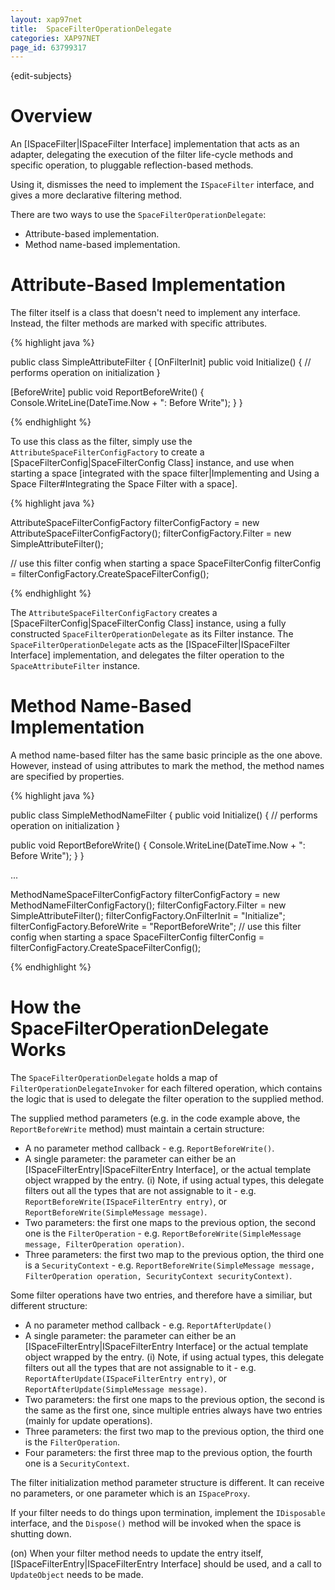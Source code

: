 ```yaml
---
layout: xap97net
title:  SpaceFilterOperationDelegate
categories: XAP97NET
page_id: 63799317
---
```


{edit-subjects}

# Overview

An [ISpaceFilter|ISpaceFilter Interface] implementation that acts as an adapter, delegating the execution of the filter life-cycle methods and specific operation, to pluggable reflection-based methods.

Using it, dismisses the need to implement the `ISpaceFilter` interface, and gives a more declarative filtering method.

There are two ways to use the `SpaceFilterOperationDelegate`:
- Attribute-based implementation.
- Method name-based implementation.

# Attribute-Based Implementation

The filter itself is a class that doesn't need to implement any interface. Instead, the filter methods are marked with specific attributes.


{% highlight java %}

public class SimpleAttributeFilter
{
  [OnFilterInit]
  public void Initialize()
  {
    // performs operation on initialization
  }

  [BeforeWrite]
  public void ReportBeforeWrite()
  {
    Console.WriteLine(DateTime.Now + ": Before Write");
  }
}

{% endhighlight %}


To use this class as the filter, simply use the `AttributeSpaceFilterConfigFactory` to create a [SpaceFilterConfig|SpaceFilterConfig Class] instance, and use when starting a space [integrated with the space filter|Implementing and Using a Space Filter#Integrating the Space Filter with a space].


{% highlight java %}

AttributeSpaceFilterConfigFactory filterConfigFactory = new AttributeSpaceFilterConfigFactory();
filterConfigFactory.Filter = new SimpleAttributeFilter();

// use this filter config when starting a space
SpaceFilterConfig filterConfig = filterConfigFactory.CreateSpaceFilterConfig();

{% endhighlight %}


The `AttributeSpaceFilterConfigFactory` creates a [SpaceFilterConfig|SpaceFilterConfig Class] instance, using a fully constructed `SpaceFilterOperationDelegate` as its Filter instance. The `SpaceFilterOperationDelegate` acts as the [ISpaceFilter|ISpaceFilter Interface] implementation, and delegates the filter operation to the `SpaceAttributeFilter` instance.

# Method Name-Based Implementation

A method name-based filter has the same basic principle as the one above. However, instead of using attributes to mark the method, the method names are specified by properties.


{% highlight java %}

public class SimpleMethodNameFilter
{
  public void Initialize()
  {
    // performs operation on initialization
  }

  public void ReportBeforeWrite()
  {
    Console.WriteLine(DateTime.Now + ": Before Write");
  }
}

...

MethodNameSpaceFilterConfigFactory filterConfigFactory = new MethodNameFilterConfigFactory();
filterConfigFactory.Filter = new SimpleAttributeFilter();
filterConfigFactory.OnFilterInit = "Initialize";
filterConfigFactory.BeforeWrite = "ReportBeforeWrite";
// use this filter config when starting a space
SpaceFilterConfig filterConfig = filterConfigFactory.CreateSpaceFilterConfig();

{% endhighlight %}


# How the SpaceFilterOperationDelegate Works

The `SpaceFilterOperationDelegate` holds a map of `FilterOperationDelegateInvoker` for each filtered operation, which contains the logic that is used to delegate the filter operation to the supplied method.

The supplied method parameters (e.g. in the code example above, the `ReportBeforeWrite` method) must maintain a certain structure:

- A no parameter method callback - e.g. `ReportBeforeWrite()`.
- A single parameter: the parameter can either be an [ISpaceFilterEntry|ISpaceFilterEntry Interface], or the actual template object wrapped by the entry.
(i) Note, if using actual types, this delegate filters out all the types that are not assignable to it - e.g. `ReportBeforeWrite(ISpaceFilterEntry entry)`, or `ReportBeforeWrite(SimpleMessage message)`.
- Two parameters: the first one maps to the previous option, the second one is the `FilterOperation` - e.g. `ReportBeforeWrite(SimpleMessage message, FilterOperation operation)`.
- Three parameters: the first two map to the previous option, the third one is a `SecurityContext` - e.g.  `ReportBeforeWrite(SimpleMessage message, FilterOperation operation, SecurityContext securityContext)`.

Some filter operations have two entries, and therefore have a similiar, but different structure:

- A no parameter method callback - e.g. `ReportAfterUpdate()`
- A single parameter: the parameter can either be an [ISpaceFilterEntry|ISpaceFilterEntry Interface] or the actual template object wrapped by the entry.
(i) Note, if using actual types, this delegate filters out all the types that are not assignable to it - e.g. `ReportAfterUpdate(ISpaceFilterEntry entry)`, or `ReportAfterUpdate(SimpleMessage message)`.
- Two parameters: the first one maps to the previous option, the second is the same as the first one, since multiple entries always have two entries (mainly for update operations).
- Three parameters: the first two map to the previous option, the third one is the `FilterOperation`.
- Four parameters: the first three map to the previous option, the fourth one is a `SecurityContext`.

The filter initialization method parameter structure is different. It can receive no parameters, or one parameter which is an `ISpaceProxy`.

If your filter needs to do things upon termination, implement the `IDisposable` interface, and the `Dispose()` method will be invoked when the space is shutting down.

(on) When your filter method needs to update the entry itself, [ISpaceFilterEntry|ISpaceFilterEntry Interface] should be used, and a call to `UpdateObject` needs to be made.
